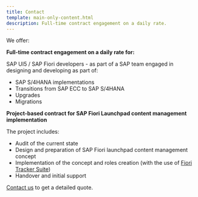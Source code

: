 ```yaml
---
title: Contact
template: main-only-content.html
description: Full-time contract engagement on a daily rate.
---
```


We offer:

**Full-time contract engagement on a daily rate for:**

SAP UI5 / SAP Fiori developers - as part of a SAP team engaged in designing and developing as part of:

- SAP S/4HANA implementations
- Transitions from SAP ECC to SAP S/4HANA
- Upgrades
- Migrations

**Project-based contract for SAP Fiori Launchpad content management implementation**

The project includes:

- Audit of the current state
- Design and preparation of SAP Fiori launchpad content management concept
- Implementation of the concept and roles creation (with the use of [Fiori Tracker Suite](https://fioritracker.org))
- Handover and initial support

[Contact us](contact.md) to get a detailed quote.
